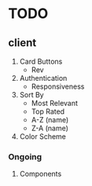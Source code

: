 # TODO

## client

1. Card Buttons
   - Rev
2. Authentication
   - Responsiveness
3. Sort By
   - Most Relevant
   - Top Rated
   - A-Z (name)
   - Z-A (name)
4. Color Scheme

### Ongoing

1. Components
